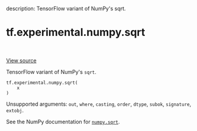 description: TensorFlow variant of NumPy's sqrt.

<div itemscope itemtype="http://developers.google.com/ReferenceObject">
<meta itemprop="name" content="tf.experimental.numpy.sqrt" />
<meta itemprop="path" content="Stable" />
</div>

# tf.experimental.numpy.sqrt

<!-- Insert buttons and diff -->

<table class="tfo-notebook-buttons tfo-api nocontent" align="left">

</table>

<a target="_blank" class="external" href="/code/stable/tensorflow/python/ops/numpy_ops/np_math_ops.py">View source</a>



TensorFlow variant of NumPy's `sqrt`.

<pre class="devsite-click-to-copy prettyprint lang-py tfo-signature-link">
<code>tf.experimental.numpy.sqrt(
    x
)
</code></pre>



<!-- Placeholder for "Used in" -->

Unsupported arguments: `out`, `where`, `casting`, `order`, `dtype`, `subok`, `signature`, `extobj`.

See the NumPy documentation for [`numpy.sqrt`](https://numpy.org/doc/1.16/reference/generated/numpy.sqrt.html).